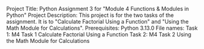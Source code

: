 Project Title: Python Assignment 3 for "Module 4 Functions & Modules in Python"
Project Description: This project is for the two tasks of the assignment. It is to "Calculate Factorial Using a Function" and "Using the Math Module for Calculations".
Prerequisites: Python 3.13.0
File names: 
Task 1: M4 Task 1 Calculate Factorial Using a Function
Task 2: M4 Task 2 Using the Math Module for Calculations

